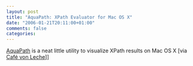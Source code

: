 ```yaml
---
layout: post
title: "AquaPath: XPath Evaluator for Mac OS X"
date: "2006-01-21T20:11:00+01:00"
comments: false
categories: 
---
```


<p><a href="http://www.ditchnet.org/aquapath/">AquaPath</a> is a neat little utility to visualize XPath results on Mac OS X [via <a href="http://www.cafeconleche.org/#January_19_2006_18454">Caf&#233; von Leche</a>]]</p>


